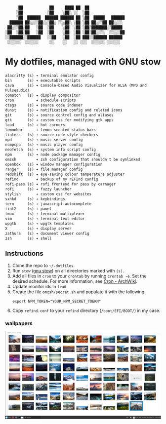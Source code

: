 ```
      ██            ██     ████ ██  ██
     ░██           ░██    ░██░ ░░  ░██
     ░██  ██████  ██████ ██████ ██ ░██  █████   ██████
  ██████ ██░░░░██░░░██░ ░░░██░ ░██ ░██ ██░░░██ ██░░░░
 ██░░░██░██   ░██  ░██    ░██  ░██ ░██░███████░░█████
░██  ░██░██   ░██  ░██    ░██  ░██ ░██░██░░░░  ░░░░░██
░░██████░░██████   ░░██   ░██  ░██ ███░░██████ ██████
 ░░░░░░  ░░░░░░     ░░    ░░   ░░ ░░░  ░░░░░░ ░░░░░░

```

# My dotfiles, managed with GNU stow

```
alacritty (s) ➔ terminal emulator config
bin       (s) ➔ executable scripts
cava      (s) ➔ Console-based Audio Visualizer for ALSA (MPD and Pulseaudio)
compton   (s) ➔ display compositor
cron          ➔ schedule scripts
ctags     (s) ➔ source code indexer
dunst     (s) ➔ notification config and related icons
git       (s) ➔ source control config and aliases
gtk       (s) ➔ custom css for modifying gtk apps
lead      (s) ➔ hot corners
lemonbar      ➔ lemon scented status bars
linters   (s) ➔ source code style checkers
mpd       (s) ➔ music server config
ncmpcpp   (s) ➔ music player config
neofetch  (s) ➔ system info script config
npm       (s) ➔ node package manager config
omzsh         ➔ zsh configuration that shouldn't be symlinked
openbox   (s) ➔ window manager configuration
ranger    (s) ➔ file manager config
redshift  (s) ➔ eye-saving colour temperature adjuster
refind        ➔ backup of my rEFInd config
rofi-pass (s) ➔ rofi frontend for pass by carnager
rofi      (s) ➔ fuzzy launcher
stylish       ➔ custom css for websites
sxhkd     (s) ➔ keybindings
tern      (s) ➔ javascript autocomplete
tint2     (s) ➔ panel
tmux      (s) ➔ terminal multiplexer
vim       (s) ➔ terminal text editor
wpgtk     (s) ➔ wpgtk templates
X         (s) ➔ display server
zathura   (s) ➔ document viewer config
zsh       (s) ➔ shell
```

## Instructions
1. Clone the repo to `~/.dotfiles`.
1. Run `stow` ([gnu stow](https://www.gnu.org/software/stow/)) on all directories marked with `(s)`.
1. Add all files in `cron` to your `crontab` by running `crontab -e`. Set the desired schedule. For more information, see [Cron - ArchWiki](https://wiki.archlinux.org/index.php/Cron#Crontab_format).
1. Update monitor ids in `lead`.
1. Create the file `omzsh/secret.sh` and populate it with the following:
    ```
    export NPM_TOKEN="YOUR_NPM_SECRET_TOEKN"
    ```
1. Copy `refind.conf` to your `refind` directory (`/boot/EFI/BOOT/`) in my case.

### wallpapers
![scrot 15](https://raw.githubusercontent.com/Iambecomeroot/dotfiles/master/scrots/Screenshot_2016-12-31_19-38-33.png)

